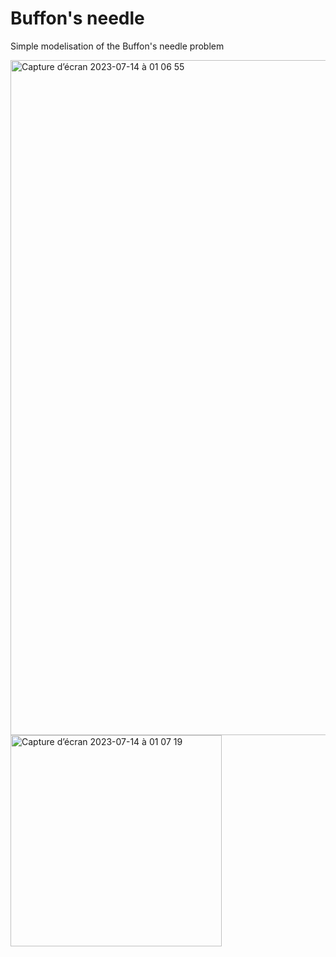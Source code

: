 # Buffon's needle

Simple modelisation of the Buffon's needle problem

<img width="1080" alt="Capture d’écran 2023-07-14 à 01 06 55" src="https://github.com/gabpak/aiguilles_boufons/assets/106560023/e6b3cd99-c807-4edd-88c8-6976d7c5981d">


<img width="338" alt="Capture d’écran 2023-07-14 à 01 07 19" src="https://github.com/gabpak/aiguilles_boufons/assets/106560023/135faefd-18fe-48a1-b70e-0a06d95c8e4e">
